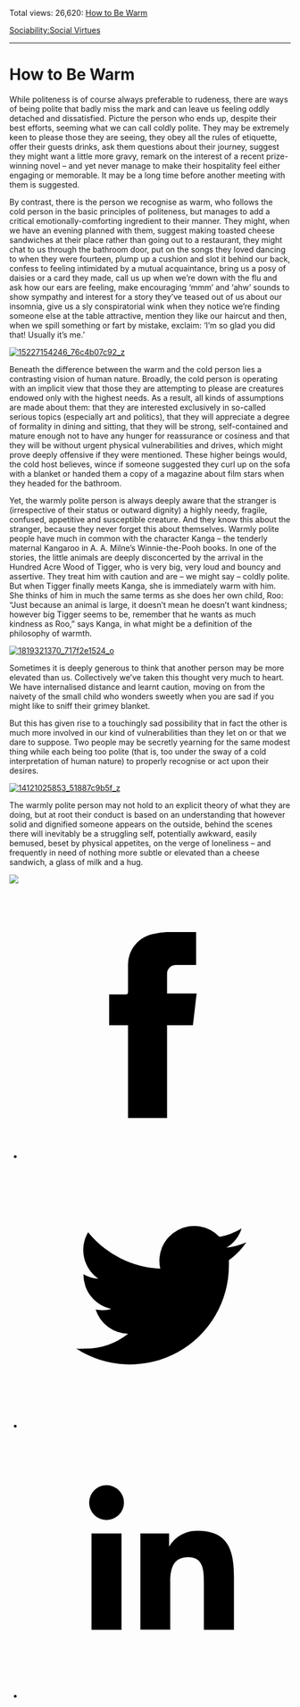Total views: 26,620: [How to Be Warm](https://www.theschooloflife.com/thebookoflife/how-to-be-warm/)

[Sociability:](https://www.theschooloflife.com/thebookoflife/category/sociability/)[Social Virtues](https://www.theschooloflife.com/thebookoflife/category/sociability/social-virtues/)

* * *

# How to Be Warm
<style>
						.alignnone {
  display: block;
  margin-left: auto;
  margin-right: auto;
  align: center:
}

.addtoany_share_save_container {
display:none;
}

.wp-block-image {
		display: block;
  margin-left: auto;
  margin-right: auto;
  width: 50%;
}

.aligncenter {
display: block;
  margin-left: auto;
  margin-right: auto;
  align: center:
}

@media only screen and (max-width: 500px) {
  .wp-block-image {
		display: block;
  margin-left: auto;
  margin-right: auto;
  width: 100%;
} }

h1 {max-width: 600px !important;
}
.s18-single-post .content-area .site-main article .post-cat-header-display + .old-wrapper p {
    font-size: 1.200em
}
						</style>

While politeness is of course always preferable to rudeness, there are ways of being polite that badly miss the mark and can leave us feeling oddly detached and dissatisfied. Picture the person who ends up, despite their best efforts, seeming what we can call coldly polite. They may be extremely keen to please those they are seeing, they obey all the rules of etiquette, offer their guests drinks, ask them questions about their journey, suggest they might want a little more gravy, remark on the interest of a recent prize-winning novel – and yet never manage to make their hospitality feel either engaging or memorable. It may be a long time before another meeting with them is suggested.

By contrast, there is the person we recognise as warm, who follows the cold person in the basic principles of politeness, but manages to add a critical emotionally-comforting ingredient to their manner. They might, when we have an evening planned with them, suggest making toasted cheese sandwiches at their place rather than going out to a restaurant, they might chat to us through the bathroom door, put on the songs they loved dancing to when they were fourteen, plump up a cushion and slot it behind our back, confess to feeling intimidated by a mutual acquaintance, bring us a posy of daisies or a card they made, call us up when we’re down with the flu and ask how our ears are feeling, make encouraging ‘mmm’ and ‘ahw’ sounds to show sympathy and interest for a story they’ve teased out of us about our insomnia, give us a sly conspiratorial wink when they notice we’re finding someone else at the table attractive, mention they like our haircut and then, when we spill something or fart by mistake, exclaim: ‘I’m so glad you did that! Usually it’s me.’

[![15227154246_76c4b07c92_z](https://www.theschooloflife.com/thebookoflife/wp-content/uploads/2016/10/15227154246_76c4b07c92_z.jpg)](http://www.thebookoflife.org/wp-content/uploads/2016/10/15227154246_76c4b07c92_z.jpg)

Beneath the difference between the warm and the cold person lies a contrasting vision of human nature. Broadly, the cold person is operating with an implicit view that those they are attempting to please are creatures endowed only with the highest needs. As a result, all kinds of assumptions are made about them: that they are interested exclusively in so-called serious topics (especially art and politics), that they will appreciate a degree of formality in dining and sitting, that they will be strong, self-contained and mature enough not to have any hunger for reassurance or cosiness and that they will be without urgent physical vulnerabilities and drives, which might prove deeply offensive if they were mentioned. These higher beings would, the cold host believes, wince if someone suggested they curl up on the sofa with a blanket or handed them a copy of a magazine about film stars when they headed for the bathroom.

Yet, the warmly polite person is always deeply aware that the stranger is (irrespective of their status or outward dignity) a highly needy, fragile, confused, appetitive and susceptible creature. And they know this about the stranger, because they never forget this about themselves. Warmly polite people have much in common with the character Kanga – the tenderly maternal Kangaroo in A. A. Milne’s Winnie-the-Pooh books. In one of the stories, the little animals are deeply disconcerted by the arrival in the Hundred Acre Wood of Tigger, who is very big, very loud and bouncy and assertive. They treat him with caution and are – we might say – coldly polite. But when Tigger finally meets Kanga, she is immediately warm with him. She thinks of him in much the same terms as she does her own child, Roo: “Just because an animal is large, it doesn’t mean he doesn’t want kindness; however big Tigger seems to be, remember that he wants as much kindness as Roo,” says Kanga, in what might be a definition of the philosophy of warmth.

[![1819321370_717f2e1524_o](https://www.theschooloflife.com/thebookoflife/wp-content/uploads/2016/10/1819321370_717f2e1524_o.jpg)](http://www.thebookoflife.org/wp-content/uploads/2016/10/1819321370_717f2e1524_o.jpg)

Sometimes it is deeply generous to think that another person may be more elevated than us. Collectively we’ve taken this thought very much to heart. We have internalised distance and learnt caution, moving on from the naivety of the small child who wonders sweetly when you are sad if you might like to sniff their grimey blanket.

But this has given rise to a touchingly sad possibility that in fact the other is much more involved in our kind of vulnerabilities than they let on or that we dare to suppose. Two people may be secretly yearning for the same modest thing while each being too polite (that is, too under the sway of a cold interpretation of human nature) to properly recognise or act upon their desires.

[![14121025853_51887c9b5f_z](https://www.theschooloflife.com/thebookoflife/wp-content/uploads/2016/10/14121025853_51887c9b5f_z.jpg)](http://www.thebookoflife.org/wp-content/uploads/2016/10/14121025853_51887c9b5f_z.jpg)

The warmly polite person may not hold to an explicit theory of what they are doing, but at root their conduct is based on an understanding that however solid and dignified someone appears on the outside, behind the scenes there will inevitably be a struggling self, potentially awkward, easily bemused, beset by physical appetites, on the verge of loneliness – and frequently in need of nothing more subtle or elevated than a cheese sandwich, a glass of milk and a hug.

[![](https://img.youtube.com/vi/1MolmoFuXu4/0.jpg)](https://www.youtube.com/embed/1MolmoFuXu4 '')
<style>
    .iframe-class { display: block !important; }
</style>

- [<svg xmlns="http://www.w3.org/2000/svg" viewbox="0 0 26 26"><title>Facebook</title>
                    <g>
                        <path d="M8.38,10H9.92c.2,0,.29,0,.29-.28,0-.82,0-1.64,0-2.46a3.05,3.05,0,0,1,2.57-3.15A7.22,7.22,0,0,1,14,3.95c.86,0,1.71,0,2.57,0h.25v3.2h-2A.85.85,0,0,0,14,8c0,.62,0,1.24,0,1.91h2.87L16.51,13H14v9H10.21V13H8.38Z"></path>
                    </g>
                </svg>](http://www.facebook.com/sharer/sharer.php?u=https://www.theschooloflife.com/thebookoflife/how-to-be-warm/)
- [<svg xmlns="http://www.w3.org/2000/svg" viewbox="0 0 26 26"><title>Twitter</title>
                    <path d="M21.69,7.9a6.75,6.75,0,0,1-1.94.53,3.39,3.39,0,0,0,1.48-1.87,6.76,6.76,0,0,1-2.14.82,3.38,3.38,0,0,0-5.75,3.08,9.59,9.59,0,0,1-7-3.53,3.38,3.38,0,0,0,1,4.51A3.36,3.36,0,0,1,5.89,11v0A3.38,3.38,0,0,0,8.6,14.37a3.39,3.39,0,0,1-1.53.06,3.38,3.38,0,0,0,3.15,2.35A6.78,6.78,0,0,1,6,18.22a6.87,6.87,0,0,1-.81,0A9.6,9.6,0,0,0,20,10.08q0-.22,0-.44A6.86,6.86,0,0,0,21.69,7.9Z"></path>
                </svg>](http://twitter.com/share?url=https://www.theschooloflife.com/thebookoflife/how-to-be-warm/&text=&via=theschooloflife)
- [<svg xmlns="http://www.w3.org/2000/svg" viewbox="0 0 26 26"><title>LinkedIn</title>
<path class="cls-2" d="M6.67,10H9.58v9.36H6.67ZM8.13,5.32A1.69,1.69,0,1,1,6.44,7,1.69,1.69,0,0,1,8.13,5.32"></path><path class="cls-2" d="M11.41,10H14.2v1.28h0A3.06,3.06,0,0,1,17,9.75c2.95,0,3.49,1.94,3.49,4.46v5.14H17.57V14.79c0-1.09,0-2.48-1.51-2.48s-1.75,1.18-1.75,2.4v4.63H11.41Z"></path></svg>](https://www.linkedin.com/shareArticle?mini=true&url=https://www.theschooloflife.com/thebookoflife/how-to-be-warm/)
